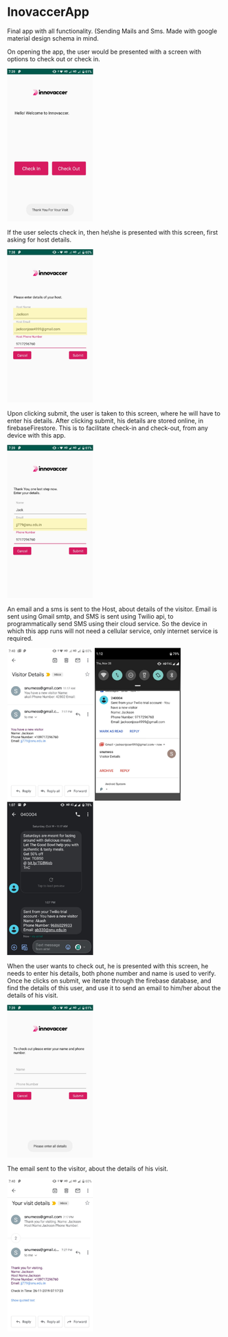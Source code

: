 # InovaccerApp
Final app with all functionality. (Sending Mails and Sms. Made with google material design schema in mind.

On opening the app, the user would be presented with a screen with options to check out or check in.

<img src="./imagesf/image6.jpeg" alt="drawing" width="200"/>

If the user selects check in, then he\she is presented with this screen, first asking for host details.

<img src="./imagesf/image1.jpeg" alt="drawing" width="200"/>

Upon clicking submit, the user is taken to this screen, where he will have to enter his details.
After clicking submit, his details are stored online, in firebaseFirestore. This is to facilitate 
check-in and check-out, from any device with this app.

<img src="./imagesf/image5.jpeg" alt="drawing" width="200"/>

An email and a sms is sent to the Host, about details of the visitor. Email is sent using Gmail smtp, 
and SMS is sent using Twilio api, to programmatically send SMS using their cloud service. So the device
in which this app runs will not need a cellular service, only internet service is required.

<img src="./imagesf/email2.jpeg" alt="drawing" width="200"/>

<img src="./imagesf/notification.jpeg" alt="drawing" width="200"/>

<img src="./imagesf/textmessage.jpeg" alt="drawing" width="200"/>



When the user wants to check out, he is presented with this screen, he needs to enter his details,
both phone number and name is used to verify.
Once he clicks on submit, we iterate through the firebase database, and find the details of this user,
and use it to send an email to him/her about the details of his visit.

<img src="./imagesf/image2.jpeg" alt="drawing" width="200"/>


The email sent to the visitor, about the details of his visit.

<img src="./imagesf/email1.jpeg" alt="drawing" width="200"/>
